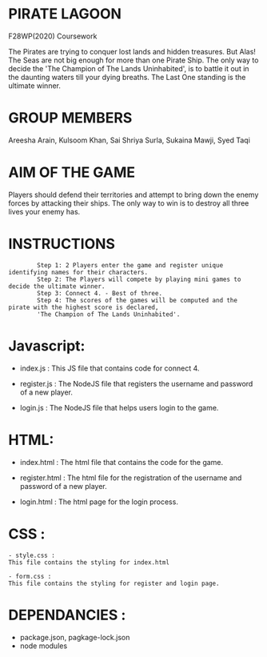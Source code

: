 

# PIRATE LAGOON
F28WP(2020) Coursework

The Pirates are trying to conquer lost lands and hidden treasures. But Alas! The Seas are not big enough for more than one Pirate Ship. The only way to decide the 'The Champion of The Lands Uninhabited', is to battle it out in the daunting waters till your dying breaths. The Last One standing is the ultimate winner.

# GROUP MEMBERS
Areesha Arain, Kulsoom Khan, Sai Shriya Surla, Sukaina Mawji, Syed Taqi

# AIM OF THE GAME 
 Players should defend their territories and attempt to bring down the enemy forces by attacking their ships. The only way to win is to destroy all three lives your enemy has.




# INSTRUCTIONS
            Step 1: 2 Players enter the game and register unique identifying names for their characters.
            Step 2: The Players will compete by playing mini games to decide the ultimate winner.
            Step 3: Connect 4. - Best of three.
            Step 4: The scores of the games will be computed and the pirate with the highest score is declared,
            'The Champion of The Lands Uninhabited'.
# Javascript:
  - index.js :
  This JS file that contains code for connect 4.
  
  - register.js :
  The NodeJS file that registers the username and password of a new player.
  
  - login.js :
  The NodeJS file that helps users login to the game.
 
# HTML:
   - index.html : 
   The html file that contains the code for the game.
   
   - register.html : 
   The html file for the registration of the username and password of a new player.
   
   - login.html : 
   The html page for the login process.
   
# CSS :
    - style.css : 
    This file contains the styling for index.html
    
    - form.css :
    This file contains the styling for register and login page.
    
    
# DEPENDANCIES : 
  
  - package.json, pagkage-lock.json
  - node modules
   

   
  

            


